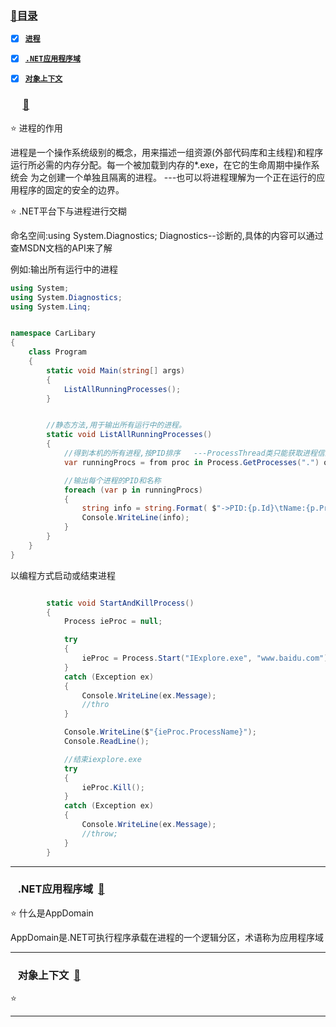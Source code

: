 ### <a  id="top" href="#top">:closed_book:目录 </a>



- [x] <a href="#01">**`进程`**</a>
- [x] <a href="#02">**`.NET应用程序域`**</a>
- [x] <a href="#03">**`对象上下文`**</a>


### &nbsp;&nbsp; <a id="01"></a>&nbsp;&nbsp;<a href="#top">:blue_book:</a>

:star: 进程的作用

进程是一个操作系统级别的概念，用来描述一组资源(外部代码库和主线程)和程序运行所必需的内存分配。每一个被加载到内存的*.exe，在它的生命周期中操作系统会
为之创建一个单独且隔离的进程。  ---也可以将进程理解为一个正在运行的应用程序的固定的安全的边界。

:star: .NET平台下与进程进行交糊

命名空间:using System.Diagnostics;   Diagnostics--诊断的,具体的内容可以通过查MSDN文档的API来了解

例如:输出所有运行中的进程
```csharp
using System;
using System.Diagnostics;
using System.Linq;


namespace CarLibary
{
    class Program
    {
        static void Main(string[] args)
        {
            ListAllRunningProcesses();
        }


        //静态方法,用于输出所有运行中的进程。
        static void ListAllRunningProcesses()
        {
            //得到本机的所有进程,按PID排序   ---ProcessThread类只能获取进程信息。
            var runningProcs = from proc in Process.GetProcesses(".") orderby proc.Id select proc;

            //输出每个进程的PID和名称
            foreach (var p in runningProcs)
            {
                string info = string.Format( $"->PID:{p.Id}\tName:{p.ProcessName}");
                Console.WriteLine(info);
            }
        }
    }
}

```

以编程方式启动或结束进程
```csharp

        static void StartAndKillProcess()
        {
            Process ieProc = null;

            try
            {
                ieProc = Process.Start("IExplore.exe", "www.baidu.com");
            }
            catch (Exception ex)
            {
                Console.WriteLine(ex.Message);
                //thro
            }

            Console.WriteLine($"{ieProc.ProcessName}");
            Console.ReadLine();

            //结束iexplore.exe
            try
            {
                ieProc.Kill();
            }
            catch (Exception ex)
            {
                Console.WriteLine(ex.Message);
                //throw;
            }
        }
```





---
### &nbsp;&nbsp; <a id="02">.NET应用程序域</a>&nbsp;&nbsp;<a href="#top">:blue_book:</a>

:star: 什么是AppDomain

AppDomain是.NET可执行程序承载在进程的一个逻辑分区，术语称为应用程序域


---
### &nbsp;&nbsp; <a id="03">对象上下文</a>&nbsp;&nbsp;<a href="#top">:blue_book:</a>

:star: 

---











